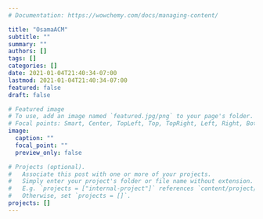 ```yaml
---
# Documentation: https://wowchemy.com/docs/managing-content/

title: "OsamaACM"
subtitle: ""
summary: ""
authors: []
tags: []
categories: []
date: 2021-01-04T21:40:34-07:00
lastmod: 2021-01-04T21:40:34-07:00
featured: false
draft: false

# Featured image
# To use, add an image named `featured.jpg/png` to your page's folder.
# Focal points: Smart, Center, TopLeft, Top, TopRight, Left, Right, BottomLeft, Bottom, BottomRight.
image:
  caption: ""
  focal_point: ""
  preview_only: false

# Projects (optional).
#   Associate this post with one or more of your projects.
#   Simply enter your project's folder or file name without extension.
#   E.g. `projects = ["internal-project"]` references `content/project/deep-learning/index.md`.
#   Otherwise, set `projects = []`.
projects: []
---
```

